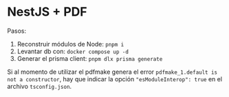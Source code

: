 # NestJS + PDF

Pasos:

1. Reconstruir módulos de Node: `pnpm i`
2. Levantar db con: `docker compose up -d`
3. Generar el prisma client: `pnpm dlx prisma generate`

Si al momento de utilizar el pdfmake genera el error `pdfmake_1.default is not a constructor`, hay que indicar la opción `"esModuleInterop": true` en el archivo `tsconfig.json`.
